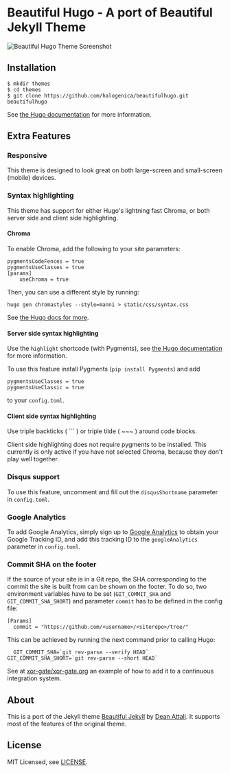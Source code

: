 # Beautiful Hugo - A port of Beautiful Jekyll Theme

![Beautiful Hugo Theme Screenshot](https://github.com/halogenica/beautifulhugo/blob/master/images/screenshot.png)

## Installation

    $ mkdir themes
    $ cd themes
    $ git clone https://github.com/halogenica/beautifulhugo.git beautifulhugo

See [the Hugo documentation](http://gohugo.io/themes/installing/) for more information.

## Extra Features

### Responsive

This theme is designed to look great on both large-screen and small-screen (mobile) devices.

### Syntax highlighting

This theme has support for either Hugo's lightning fast Chroma, or both server side and client side highlighting.

#### Chroma

To enable Chroma, add the following to your site parameters:

```
pygmentsCodeFences = true
pygmentsUseClasses = true
[params]
    useChroma = true
```

Then, you can use a different style by running:

```
hugo gen chromastyles --style=manni > static/css/syntax.css
```

See [the Hugo docs for more](https://gohugo.io/content-management/syntax-highlighting/).

#### Server side syntax highlighting

Use the `highlight` shortcode (with Pygments),
see [the Hugo documentation](http://gohugo.io/extras/highlighting/) for more information.

To use this feature install Pygments (`pip install Pygments`) and add

```
pygmentsUseClasses = true
pygmentsUseClassic = true
```

to your `config.toml`.

#### Client side syntax highlighting

Use triple backticks ( ``` ) or triple tilde ( ~~~ ) around code blocks.

Client side highlighting does not require pygments to be installed. This currently is only active if you have not selected Chroma, because they don't play well together.

### Disqus support

To use this feature, uncomment and fill out the `disqusShortname` parameter in `config.toml`.

### Google Analytics

To add Google Analytics, simply sign up to [Google Analytics](http://www.google.com/analytics/) to obtain your Google Tracking ID, and add this tracking ID to the `googleAnalytics` parameter in `config.toml`.

### Commit SHA on the footer

If the source of your site is in a Git repo, the SHA corresponding to the commit the site is built from can be shown on the footer. To do so, two environment variables have to be set (`GIT_COMMIT_SHA` and `GIT_COMMIT_SHA_SHORT`) and parameter `commit` has to be defined in the config file:

```
[Params]
  commit = "https://github.com/<username>/<siterepo>/tree/"
```
  
This can be achieved by running the next command prior to calling Hugo:

```
  GIT_COMMIT_SHA=`git rev-parse --verify HEAD` GIT_COMMIT_SHA_SHORT=`git rev-parse --short HEAD`
```
  
See at [xor-gate/xor-gate.org](https://github.com/xor-gate/xor-gate.org) an example of how to add it to a continuous integration system.
  
## About

This is a port of the Jekyll theme [Beautiful Jekyll](http://deanattali.com/beautiful-jekyll/) by [Dean Attali](http://deanattali.com/aboutme#contact). It supports most of the features of the original theme.

## License

MIT Licensed, see [LICENSE](https://github.com/halogenica/Hugo-BeautifulHugo/blob/master/LICENSE).
